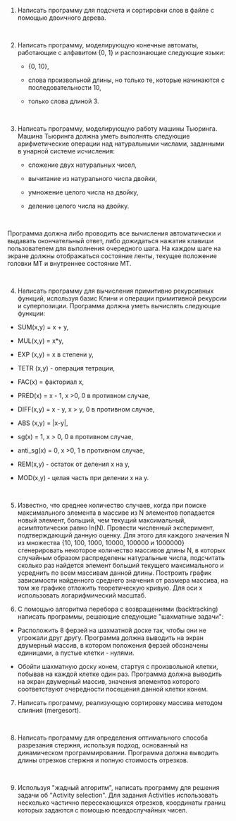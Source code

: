 1. Написать программу для подсчета и сортировки слов в файле с помощью двоичного дерева.

​

2. Написать программу, моделирующую конечные автоматы, работающие с алфавитом {0, 1} и распознающие следующие языки:

   - {0, 10},

   - слова произвольной длины, но только те, которые начинаются с последовательности 10,

   - только слова длиной 3.

​

3. Написать программу, моделирующую работу машины Тьюринга. Машина Тьюринга должна уметь выполнять следующие арифметические операции над натуральными числами, заданными в унарной системе исчисления:

   - сложение двух натуральных чисел,

   - вычитание из натурального числа двойки,

   - умножение целого числа на двойку,

   - деление целого числа на двойку.

​

Программа должна либо проводить все вычисления автоматически и выдавать окончательный ответ, либо дожидаться нажатия клавиши пользователем для выполнения очередного шага. На каждом шаге на экране должны отображаться состояние ленты, текущее положение головки МТ и внутреннее состояние МТ.

​

4. Написать программу для вычисления примитивно рекурсивных функций, используя базис Клини и операции примитивной рекурсии и суперпозиции. Программа должна уметь вычислять следующие функции:

  - SUM(x,y) = x + y,

  - MUL(x,y) = x*y,

  - EXP (x,y) = x в степени y,

  - TETR (x,y)  - операция тетрации,

  - FAC(x) = факториал x,

  - PRED(x) = x - 1, x >0, 0 в противном случае,

  - DIFF(x,y) = x - y, x > y, 0 в противном случае,

  - ABS (x,y) = |x-y|,

  - sg(x) = 1, x > 0, 0 в противном случае,

  - anti_sg(x) = 0, x >0, 1 в противном случае,

  - REM(x,y) - остаток от деления x на y,

  - MOD(x,y) - целая часть при делении x на y.

​

5. Известно, что среднее количество случаев, когда при поиске максимального элемента в массиве из N элементов попадается новый элемент, больший, чем текущий максимальный, асимптотически равно ln(N).  Провести численный эксперимент, подтверждающий данную оценку. Для этого для каждого значения N из множества {10, 100, 1000, 10000, 100000 и 1000000} сгенерировать некоторое количество массивов длины N, в которых случайным образом распределены натуральные числа, подсчитать сколько раз найдется элемент больший текущего максимального и усреднить по всем массивам данной длины. Построить график зависимости найденного среднего значения от размера массива, на том же графике отложить теоретическую кривую. Для оси x использовать логарифмический масштаб.

 

6. С помощью алгоритма перебора с возвращениями (backtracking)  написать программы, решающие следующие "шахматные задачи":

- Расположить 8 ферзей на шахматной доске так, чтобы они не угрожали друг другу. Программа должна выводить на экран двумерный массив, в котором положения ферзей обозначены единицами, а пустые клетки - нулями.

- Обойти шахматную доску конем, стартуя с произвольной клетки, побывав на каждой клетке один раз. Программа должна выводить на экран двумерный массив, значения элементов которого соответствуют очередности посещения данной клетки конем.

 

7. Написать программу, реализующую сортировку массива методом слияния (mergesort).

​

8. Написать программу для определения оптимального способа разрезания стержня, используя подход, основанный на динамическом программировании. Программа должна выводить длины отрезков стержня и полную стоимость отрезков.

​

9. Используя "жадный алгоритм", написать программу для решения задачи об "Activity selection". Для  задания Activities использовать несколько частично пересекающихся отрезков, координаты границ  которых задаются с помощью псевдослучайных чисел. 